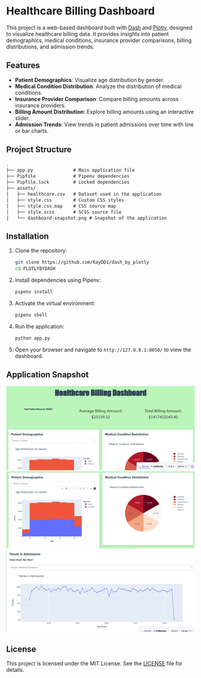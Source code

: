 # Healthcare Billing Dashboard
This project is a web-based dashboard built with [Dash](https://dash.plotly.com/) and [Plotly](https://plotly.com/), designed to visualize healthcare billing data. It provides insights into patient demographics, medical conditions, insurance provider comparisons, billing distributions, and admission trends.
## Features
- **Patient Demographics**: Visualize age distribution by gender.
- **Medical Condition Distribution**: Analyze the distribution of medical conditions.
- **Insurance Provider Comparison**: Compare billing amounts across insurance providers.
- **Billing Amount Distribution**: Explore billing amounts using an interactive slider.
- **Admission Trends**: View trends in patient admissions over time with line or bar charts.
## Project Structure
```
.
├── app.py               # Main application file
├── Pipfile              # Pipenv dependencies
├── Pipfile.lock         # Locked dependencies
├── assets/
│   ├── healthcare.csv   # Dataset used in the application
│   ├── style.css        # Custom CSS styles
│   ├── style.css.map    # CSS source map
│   ├── style.scss       # SCSS source file
│   └── dashboard-snapshot.png # Snapshot of the application
```
## Installation
1. Clone the repository:
   ```bash
   git clone https://github.com/KayDD1/dash_by_plotly
   cd PLOTLYBYDASH
   ```
2. Install dependencies using Pipenv:
   ```bash
   pipenv install
   ```
3. Activate the virtual environment:
   ```bash
   pipenv shell
   ```
4. Run the application:
   ```bash
   python app.py
   ```
5. Open your browser and navigate to `http://127.0.0.1:8050/` to view the dashboard.
## Application Snapshot
![Dashboard Snapshot](assets/snap1.png)
![Dashboard Snapshot](assets/snap2.png)
![Dashboard Snapshot](assets/snap3.png)
## License
This project is licensed under the MIT License. See the [LICENSE](LICENSE) file for details.